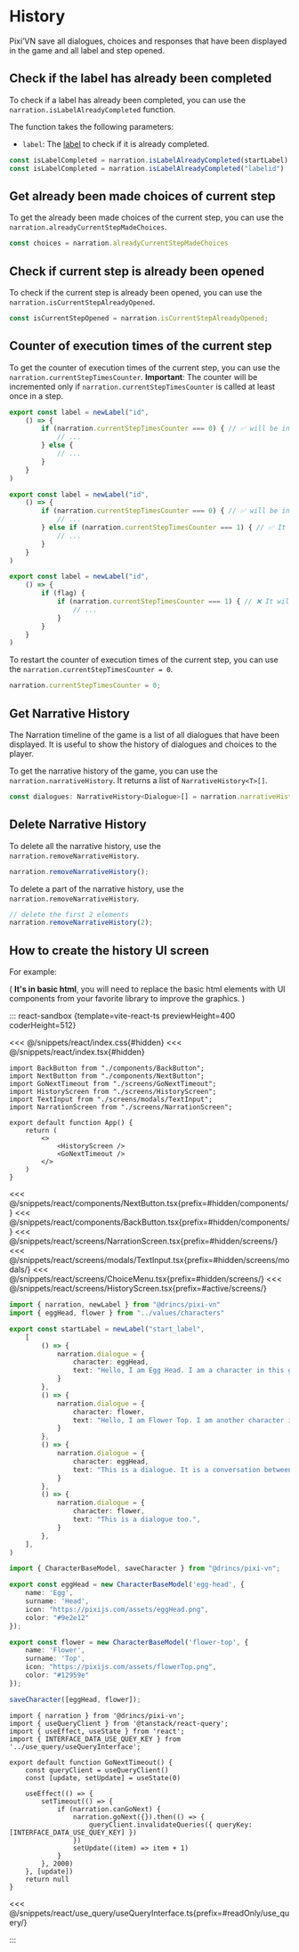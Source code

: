# History

Pixi’VN save all dialogues, choices and responses that have been displayed in the game and all label and step opened.

## Check if the label has already been completed

To check if a label has already been completed, you can use the `narration.isLabelAlreadyCompleted` function.

The function takes the following parameters:

* `label`: The [label](/start/labels) to check if it is already completed.

```typescript
const isLabelCompleted = narration.isLabelAlreadyCompleted(startLabel)
const isLabelCompleted = narration.isLabelAlreadyCompleted("labelid")
```

## Get already been made choices of current step

To get the already been made choices of the current step, you can use the `narration.alreadyCurrentStepMadeChoices`.

```typescript
const choices = narration.alreadyCurrentStepMadeChoices
```

## Check if current step is already been opened

To check if the current step is already been opened, you can use the `narration.isCurrentStepAlreadyOpened`.

```typescript
const isCurrentStepOpened = narration.isCurrentStepAlreadyOpened;
```

## Counter of execution times of the current step

To get the counter of execution times of the current step, you can use the `narration.currentStepTimesCounter`. **Important**: The counter will be incremented only if `narration.currentStepTimesCounter` is called at least once in a step.

```typescript
export const label = newLabel("id",
    () => {
        if (narration.currentStepTimesCounter === 0) { // ✅ will be incremented
            // ...
        } else {
            // ...
        }
    }
)
```

```typescript
export const label = newLabel("id",
    () => {
        if (narration.currentStepTimesCounter === 0) { // ✅ will be incremented
            // ...
        } else if (narration.currentStepTimesCounter === 1) { // ✅ It will not be incremented, because it has already been incremented in this step
            // ...
        }
    }
)
```

```typescript
export const label = newLabel("id",
    () => {
        if (flag) {
            if (narration.currentStepTimesCounter === 1) { // ❌ It will be incremented only if "flag" is true
                // ...
            }
        }
    }
)
```

To restart the counter of execution times of the current step, you can use the `narration.currentStepTimesCounter = 0`.

```typescript
narration.currentStepTimesCounter = 0;
```

## Get Narrative History

The Narration timeline of the game is a list of all dialogues that have been displayed. It is useful to show the history of dialogues and choices to the player.

To get the narrative history of the game, you can use the `narration.narrativeHistory`. It returns a list of `NarrativeHistory<T>[]`.

```typescript
const dialogues: NarrativeHistory<Dialogue>[] = narration.narrativeHistory;
```

## Delete Narrative History

To delete all the narrative history, use the `narration.removeNarrativeHistory`.

```typescript
narration.removeNarrativeHistory();
```

To delete a part of the narrative history, use the `narration.removeNarrativeHistory`.

```typescript
// delete the first 2 elements
narration.removeNarrativeHistory(2);
```

## How to create the history UI screen

For example:

( **It's in basic html**, you will need to replace the basic html elements with UI components from your favorite library to improve the graphics. )

::: react-sandbox {template=vite-react-ts previewHeight=400 coderHeight=512}

<<< @/snippets/react/index.css{#hidden}
<<< @/snippets/react/index.tsx{#hidden}

```tsx /App.tsx [hidden]
import BackButton from "./components/BackButton";
import NextButton from "./components/NextButton";
import GoNextTimeout from "./screens/GoNextTimeout";
import HistoryScreen from "./screens/HistoryScreen";
import TextInput from "./screens/modals/TextInput";
import NarrationScreen from "./screens/NarrationScreen";

export default function App() {
    return (
        <>
            <HistoryScreen />
            <GoNextTimeout />
        </>
    )
}
```

<<< @/snippets/react/components/NextButton.tsx{prefix=#hidden/components/}
<<< @/snippets/react/components/BackButton.tsx{prefix=#hidden/components/}
<<< @/snippets/react/screens/NarrationScreen.tsx{prefix=#hidden/screens/}
<<< @/snippets/react/screens/modals/TextInput.tsx{prefix=#hidden/screens/modals/}
<<< @/snippets/react/screens/ChoiceMenu.tsx{prefix=#hidden/screens/}
<<< @/snippets/react/screens/HistoryScreen.tsx{prefix=#active/screens/}

```ts /labels/startLabel.ts
import { narration, newLabel } from "@drincs/pixi-vn"
import { eggHead, flower } from "../values/characters"

export const startLabel = newLabel("start_label",
    [
        () => {
            narration.dialogue = {
                character: eggHead,
                text: "Hello, I am Egg Head. I am a character in this game.",
            }
        },
        () => {
            narration.dialogue = {
                character: flower,
                text: "Hello, I am Flower Top. I am another character in this game.",
            }
        },
        () => {
            narration.dialogue = {
                character: eggHead,
                text: "This is a dialogue. It is a conversation between characters.",
            }
        },
        () => {
            narration.dialogue = {
                character: flower,
                text: "This is a dialogue too.",
            }
        },
    ],
)
```

```ts /values/characters.ts [hidden]
import { CharacterBaseModel, saveCharacter } from "@drincs/pixi-vn";

export const eggHead = new CharacterBaseModel('egg-head', {
    name: 'Egg',
    surname: 'Head',
    icon: "https://pixijs.com/assets/eggHead.png",
    color: "#9e2e12"
});

export const flower = new CharacterBaseModel('flower-top', {
    name: 'Flower',
    surname: 'Top',
    icon: "https://pixijs.com/assets/flowerTop.png",
    color: "#12959e"
});

saveCharacter([eggHead, flower]);
```

```tsx /screens/GoNextTimeout.ts [hidden]
import { narration } from '@drincs/pixi-vn';
import { useQueryClient } from '@tanstack/react-query';
import { useEffect, useState } from 'react';
import { INTERFACE_DATA_USE_QUEY_KEY } from '../use_query/useQueryInterface';

export default function GoNextTimeout() {
    const queryClient = useQueryClient()
    const [update, setUpdate] = useState(0)

    useEffect(() => {
        setTimeout(() => {
            if (narration.canGoNext) {
                narration.goNext({}).then(() => {
                    queryClient.invalidateQueries({ queryKey: [INTERFACE_DATA_USE_QUEY_KEY] })
                })
                setUpdate((item) => item + 1)
            }
        }, 2000)
    }, [update])
    return null
}
```

<<< @/snippets/react/use_query/useQueryInterface.ts{prefix=#readOnly/use_query/}

:::
